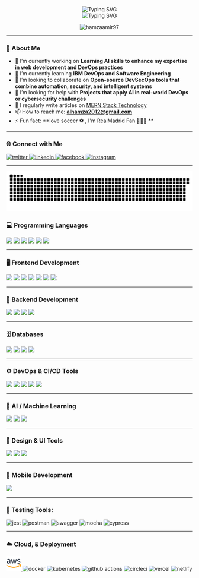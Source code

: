 <div align="center">
  <img src="https://readme-typing-svg.demolab.com?font=Fira+Code&size=24&duration=3000&pause=1000&color=00D4FF&center=true&vCenter=true&width=1000&lines=Hi+👋,+I'm+Hamzah+Amir!;Full-Stack+JavaScript+Developer+(MERN+%2B+Next.js);Mobile+App+Developer+with+React+Native;Cloud+%26+DevOps+Explorer+(AWS,+Docker,+CI%2FCD);Clean+Code+%2B+Modern+UI%2FUX+Enthusiast;Let’s+build+something+awesome+together!" alt="Typing SVG" />
</div>


<div align="center">
  <img src="https://readme-typing-svg.herokuapp.com?font=Fira+Code&size=22&duration=3000&pause=1000&color=00D4FF&center=true&vCenter=true&width=800&lines=👋+Hi,+I'm+Hamzah+Amir!;💻+Full-Stack+JavaScript+Developer+(MERN+%2B+Next.js);📱+React+Native+Mobile+Developer;☁️+Exploring+AWS,+Docker+%26+CI/CD;🎯+Clean+Code+%2B+Intuitive+UX/UI;🚀+Problem+Solver+%26+Continuous+Learner" alt="Typing SVG" />
</div>



<p align="center">
  <img src="https://komarev.com/ghpvc/?username=hamzaamir97&label=Profile%20views&color=0e75b6&style=flat" alt="hamzaamir97" />
</p>

---

### 🚀 About Me

- 🔭 I’m currently working on **Learning AI skills to enhance my expertise in web development and DevOps practices**
- 🌱 I’m currently learning **IBM DevOps and Software Engineering**
- 👯 I’m looking to collaborate on **Open-source DevSecOps tools that combine automation, security, and intelligent systems**
- 🤝 I’m looking for help with **Projects that apply AI in real-world DevOps or cybersecurity challenges**
- 📝 I regularly write articles on [MERN Stack Technology](#)
- 📫 How to reach me: **alhamza2012@gmail.com**
- ⚡ Fun fact: **Iove soccer ⚽️ , I'm RealMadrid Fan 🤘😁🤘 **

---

### 🌐 Connect with Me

<p align="left">
  <a href="https://twitter.com/hamzasoftware" target="_blank">
    <img src="https://raw.githubusercontent.com/rahuldkjain/github-profile-readme-generator/master/src/images/icons/Social/twitter.svg" alt="twitter" height="30" width="40" />
  </a>
  <a href="https://www.linkedin.com/in/hamzahaamir" target="_blank">
    <img src="https://raw.githubusercontent.com/rahuldkjain/github-profile-readme-generator/master/src/images/icons/Social/linked-in-alt.svg" alt="linkedin" height="30" width="40" />
  </a>
  <a href="https://www.facebook.com/hamzasoftware" target="_blank">
    <img src="https://raw.githubusercontent.com/rahuldkjain/github-profile-readme-generator/master/src/images/icons/Social/facebook.svg" alt="facebook" height="30" width="40" />
  </a>
  <a href="https://instagram.com/hamzasoftware" target="_blank">
    <img src="https://raw.githubusercontent.com/rahuldkjain/github-profile-readme-generator/master/src/images/icons/Social/instagram.svg" alt="instagram" height="30" width="40" />
  </a>
</p>

---
<img src="https://raw.githubusercontent.com/HamzaAmir97/HamzaAmir97/output/snake.svg" alt="Snake animation" />

### 💻 Programming Languages

[![](https://img.shields.io/badge/C++-00599C?style=flat&logo=c%2B%2B&logoColor=white)](#)
[![](https://img.shields.io/badge/C%23-239120?style=flat&logo=c-sharp&logoColor=white)](#)
[![](https://img.shields.io/badge/JavaScript-F7DF1E?style=flat&logo=javascript&logoColor=black)](#)
[![](https://img.shields.io/badge/TypeScript-007ACC?style=flat&logo=typescript&logoColor=white)](#)
[![](https://img.shields.io/badge/Python-3776AB?style=flat&logo=python&logoColor=white)](#)
[![](https://img.shields.io/badge/Kotlin-0095D5?style=flat&logo=kotlin&logoColor=white)](#)

---

### 🖥️ Frontend Development

[![](https://img.shields.io/badge/React-20232A?style=flat&logo=react&logoColor=61DAFB)](#)
[![](https://img.shields.io/badge/Next.js-000000?style=flat&logo=nextdotjs&logoColor=white)](#)
[![](https://img.shields.io/badge/Redux-593D88?style=flat&logo=redux&logoColor=white)](#)
[![](https://img.shields.io/badge/HTML5-E34F26?style=flat&logo=html5&logoColor=white)](#)
[![](https://img.shields.io/badge/CSS3-1572B6?style=flat&logo=css3&logoColor=white)](#)
[![](https://img.shields.io/badge/TailwindCSS-06B6D4?style=flat&logo=tailwind-css&logoColor=white)](#)
[![](https://img.shields.io/badge/Bootstrap-563D7C?style=flat&logo=bootstrap&logoColor=white)](#)

---

### 🧩 Backend Development

[![](https://img.shields.io/badge/Node.js-339933?style=flat&logo=node.js&logoColor=white)](#)
[![](https://img.shields.io/badge/Express.js-000000?style=flat&logo=express&logoColor=white)](#)
[![](https://img.shields.io/badge/Django-092E20?style=flat&logo=django&logoColor=white)](#)
[![](https://img.shields.io/badge/Firebase-FFCA28?style=flat&logo=firebase&logoColor=black)](#)

---

### 🗄️ Databases

[![](https://img.shields.io/badge/MongoDB-47A248?style=flat&logo=mongodb&logoColor=white)](#)
[![](https://img.shields.io/badge/MySQL-4479A1?style=flat&logo=mysql&logoColor=white)](#)
[![](https://img.shields.io/badge/PostgreSQL-336791?style=flat&logo=postgresql&logoColor=white)](#)
[![](https://img.shields.io/badge/SQLite-003B57?style=flat&logo=sqlite&logoColor=white)](#)

---

### ⚙️ DevOps & CI/CD Tools

[![](https://img.shields.io/badge/AWS-232F3E?style=flat&logo=amazon-aws&logoColor=white)](#)
[![](https://img.shields.io/badge/Docker-2496ED?style=flat&logo=docker&logoColor=white)](#)
[![](https://img.shields.io/badge/Kubernetes-326CE5?style=flat&logo=kubernetes&logoColor=white)](#)
[![](https://img.shields.io/badge/Git-F05032?style=flat&logo=git&logoColor=white)](#)
[![](https://img.shields.io/badge/Linux-FCC624?style=flat&logo=linux&logoColor=black)](#)

---

### 🧠 AI / Machine Learning

[![](https://img.shields.io/badge/TensorFlow-FF6F00?style=flat&logo=tensorflow&logoColor=white)](#)
[![](https://img.shields.io/badge/PyTorch-EE4C2C?style=flat&logo=pytorch&logoColor=white)](#)
[![](https://img.shields.io/badge/Pandas-150458?style=flat&logo=pandas&logoColor=white)](#)

---

### 🎨 Design & UI Tools

[![](https://img.shields.io/badge/Figma-F24E1E?style=flat&logo=figma&logoColor=white)](#)
[![](https://img.shields.io/badge/Adobe%20Illustrator-FF9A00?style=flat&logo=adobe-illustrator&logoColor=white)](#)
[![](https://img.shields.io/badge/Adobe%20Photoshop-31A8FF?style=flat&logo=adobe-photoshop&logoColor=white)](#)

---

### 📱 Mobile Development

[![](https://img.shields.io/badge/Android-3DDC84?style=flat&logo=android&logoColor=white)](#)

---
### 🧪 Testing Tools:

<p align="left">
  <img src="https://cdn.jsdelivr.net/gh/devicons/devicon/icons/jest/jest-plain.svg" alt="jest" width="40" height="40"/>
  <img src="https://www.vectorlogo.zone/logos/getpostman/getpostman-icon.svg" alt="postman" width="40" height="40"/>
  <img src="https://static1.smartbear.co/swagger/media/assets/images/swagger_logo.svg" alt="swagger" width="80" height="80"/>
  <img src="https://cdn.jsdelivr.net/gh/devicons/devicon/icons/mocha/mocha-plain.svg" alt="mocha" width="40" height="40"/>
  <img src="https://www.cypress.io/_astro/cypress-logo.D87396b0.svg" alt="cypress" width="80" height="80"/>
</p>


---

###  ☁️ Cloud, & Deployment
<p align="left">
  <a href="https://aws.amazon.com" target="_blank" rel="noreferrer">
    <img src="https://raw.githubusercontent.com/devicons/devicon/master/icons/amazonwebservices/amazonwebservices-original-wordmark.svg" alt="aws" width="40" height="40"/>
  </a>
  <img src="https://cdn.jsdelivr.net/gh/devicons/devicon/icons/docker/docker-original.svg" alt="docker" width="40" height="40"/>
  <img src="https://cdn.jsdelivr.net/gh/devicons/devicon/icons/kubernetes/kubernetes-plain.svg" alt="kubernetes" width="40" height="40"/>
  <img src="https://github.githubassets.com/images/modules/logos_page/GitHub-Mark.png" alt="github actions" width="40" height="40"/>
  <img src="https://cdn.iconscout.com/icon/free/png-256/circleci-1-1174818.png" alt="circleci" width="40" height="40"/>
  <img src="https://assets.vercel.com/image/upload/v1538361091/repositories/vercel/logo.png" alt="vercel" width="40" height="40"/>
  <img src="https://www.netlify.com/v3/img/components/logomark.png" alt="netlify" width="40" height="40"/>
  
</p>


